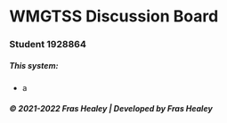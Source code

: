 # WMGTSS Discussion Board

### Student 1928864

##### This system:
* a

##### © 2021-2022 Fras Healey | Developed by Fras Healey
